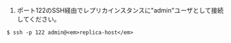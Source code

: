 1.  ポート122のSSH経由でレプリカインスタンスに"admin"ユーザとして接続してください。
```shell
$ ssh -p 122 admin@<em>replica-host</em>
```
